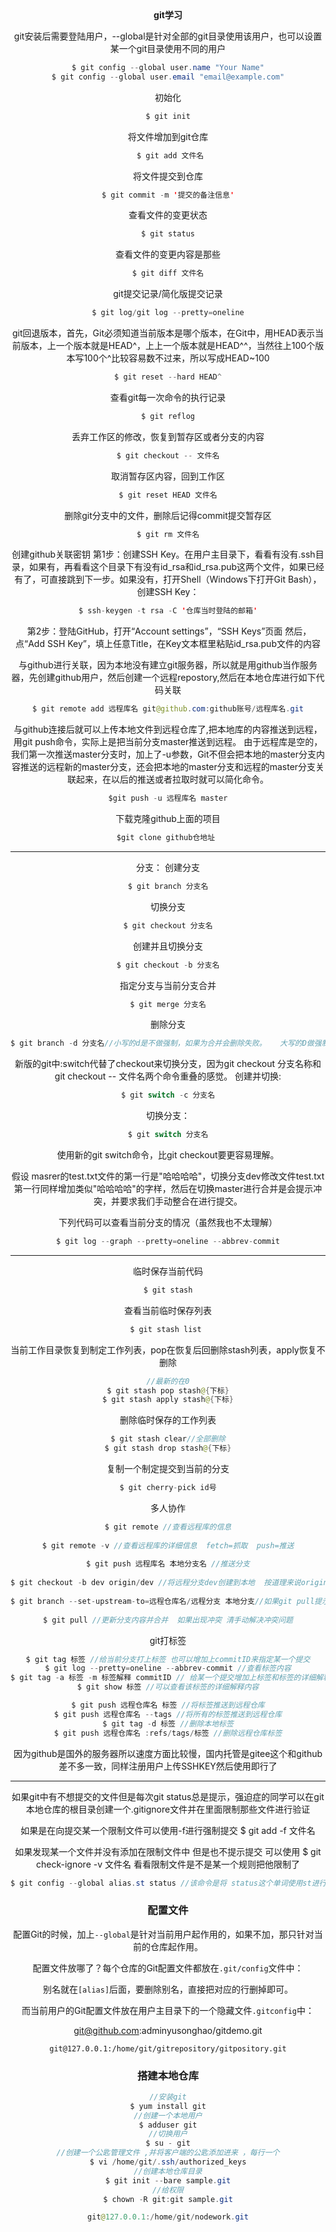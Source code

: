 <center><b>git学习</b>

git安装后需要登陆用户，--global是针对全部的git目录使用该用户，也可以设置某一个git目录使用不同的用户

 ```java
$ git config --global user.name "Your Name"
$ git config --global user.email "email@example.com"
 ```

初始化

 ```java
$ git init
 ```

将文件增加到git仓库

```java
 $ git add 文件名
```

将文件提交到仓库

 ```java
$ git commit -m '提交的备注信息'
 ```

查看文件的变更状态

 ```java
$ git status
 ```

查看文件的变更内容是那些

 ```java
$ git diff 文件名
 ```

git提交记录/简化版提交记录

 ```java
$ git log/git log --pretty=oneline
 ```

git回退版本，首先，Git必须知道当前版本是哪个版本，在Git中，用HEAD表示当前版本，上一个版本就是HEAD^，上上一个版本就是HEAD^^，当然往上100个版本写100个^比较容易数不过来，所以写成HEAD~100

 ```java
$ git reset --hard HEAD^
 ```

查看git每一次命令的执行记录

 ```java
$ git reflog
 ```

丢弃工作区的修改，恢复到暂存区或者分支的内容

 ```java
$ git checkout -- 文件名
 ```

取消暂存区内容，回到工作区

 ```java
$ git reset HEAD 文件名
 ```

删除git分支中的文件，删除后记得commit提交暂存区

 ```java
$ git rm 文件名
 ```

创建github关联密钥
		第1步：创建SSH Key。在用户主目录下，看看有没有.ssh目录，如果有，再看看这个目录下有没有id_rsa和id_rsa.pub这两个文件，如果已经有了，可直接跳到下一步。如果没有，打开Shell（Windows下打开Git Bash），创建SSH Key：

 ```java
$ ssh-keygen -t rsa -C '仓库当时登陆的邮箱'
 ```

​		第2步：登陆GitHub，打开“Account settings”，“SSH Keys”页面
然后，点“Add SSH Key”，填上任意Title，在Key文本框里粘贴id_rsa.pub文件的内容

与github进行关联，因为本地没有建立git服务器，所以就是用github当作服务器，先创建github用户，然后创建一个远程repostory,然后在本地仓库进行如下代码关联

 ```java
$ git remote add 远程库名 git@github.com:github账号/远程库名.git
 ```

与github连接后就可以上传本地文件到远程仓库了,把本地库的内容推送到远程，用git push命令，实际上是把当前分支master推送到远程。
由于远程库是空的，我们第一次推送master分支时，加上了-u参数，Git不但会把本地的master分支内容推送的远程新的master分支，还会把本地的master分支和远程的master分支关联起来，在以后的推送或者拉取时就可以简化命令。

 ```java
$git push -u 远程库名 master
 ```

下载克隆github上面的项目

 ```java
$git clone github仓地址 
 ```

---



分支：
  创建分支 

```java
$ git branch 分支名
```

  切换分支 

```java
$ git checkout 分支名
```

  创建并且切换分支 

```java
$ git checkout -b 分支名
```

  指定分支与当前分支合并 

```java
$ git merge 分支名
```

  删除分支 

```java
$ git branch -d 分支名//小写的d是不做强制，如果为合并会删除失败。   大写的D做强制删除，不管三七二十八
```

  新版的git中:switch代替了checkout来切换分支，因为git checkout 分支名称和git checkout -- 文件名两个命令重叠的感觉。
  创建并切换:

```java
$ git switch -c 分支名
```

  切换分支：

```java
$ git switch 分支名
```

  使用新的git switch命令，比git checkout要更容易理解。



假设 masrer的test.txt文件的第一行是"哈哈哈哈"，切换分支dev修改文件test.txt第一行同样增加类似"哈哈哈哈"的字样，然后在切换master进行合并是会提示冲突，并要求我们手动整合在进行提交。

下列代码可以查看当前分支的情况（虽然我也不太理解）

```java
$ git log --graph --pretty=oneline --abbrev-commit
```

---



临时保存当前代码

```java
$ git stash
```

查看当前临时保存列表

```java
$ git stash list 
```

当前工作目录恢复到制定工作列表，pop在恢复后回删除stash列表，apply恢复不删除

```java
//最新的在0
$ git stash pop stash@{下标}
$ git stash apply stash@{下标}
```

删除临时保存的工作列表

```java
$ git stash clear//全部删除
$ git stash drop stash@{下标}
```

复制一个制定提交到当前的分支

```java
$ git cherry-pick id号
```



多人协作

```java
$ git remote //查看远程库的信息
    
$ git remote -v //查看远程库的详细信息  fetch=抓取  push=推送
    
$ git push 远程库名 本地分支名 //推送分支
    
$ git checkout -b dev origin/dev //将远程分支dev创建到本地  按道理来说origin应该是master的，总结来讲，顾名思义，origin就是一个名字，它是在你clone一个托管在Github上代码库时，git为你默认创建的指向这个远程代码库的标签， origin指向的是repository，master只是这个repository中默认创建的第一个branch。当你git push的时候因为origin和master都是默认创建的。
    
$ git branch --set-upstream-to=远程仓库名/远程分支 本地分支//如果git pull提示no tracking information，则说明本地分支和远程分支的链接关系没有创建
    
$ git pull //更新分支内容并合并  如果出现冲突 清手动解决冲突问题
```



git打标签

```java
$ git tag 标签 //给当前分支打上标签 也可以增加上commitID来指定某一个提交
$ git log --pretty=oneline --abbrev-commit //查看标签内容
$ git tag -a 标签 -m 标签解释 commitID // 给某一个提交增加上标签和标签的详细解释
$ git show 标签 //可以查看该标签的详细解释内容

$ git push 远程仓库名 标签 //将标签推送到远程仓库
$ git push 远程仓库名 --tags //将所有的标签推送到远程仓库
$ git tag -d 标签 //删除本地标签
$ git push 远程仓库名 :refs/tags/标签 //删除远程仓库标签

```



因为github是国外的服务器所以速度方面比较慢，国内托管是gitee这个和github差不多一致，同样注册用户上传SSHKEY然后使用即行了

---



如果git中有不想提交的文件但是每次git status总是提示，强迫症的同学可以在git本地仓库的根目录创建一个.gitignore文件并在里面限制那些文件进行验证

如果是在向提交某一个限制文件可以使用-f进行强制提交 $ git add -f 文件名

如果发现某一个文件并没有添加在限制文件中  但是也不提示提交 可以使用 $ git check-ignore -v 文件名  看看限制文件是不是某一个规则把他限制了



```java
$ git config --global alias.st status //该命令是将 status这个单词使用st进行代替  平时输入 git status  现在只需要  git st
```

### 配置文件

配置Git的时候，加上`--global`是针对当前用户起作用的，如果不加，那只针对当前的仓库起作用。

配置文件放哪了？每个仓库的Git配置文件都放在`.git/config`文件中：

别名就在`[alias]`后面，要删除别名，直接把对应的行删掉即可。

而当前用户的Git配置文件放在用户主目录下的一个隐藏文件`.gitconfig`中：





git@github.com:adminyusonghao/gitdemo.git

```
git@127.0.0.1:/home/git/gitrepository/gitpository.git
```

### 搭建本地仓库

```java
//安装git
$ yum install git
//创建一个本地用户
$ adduser git
//切换用户
$ su - git
//创建一个公匙管理文件 ,并将客户端的公匙添加进来 ，每行一个
$ vi /home/git/.ssh/authorized_keys
//创建本地仓库目录
$ git init --bare sample.git
//给权限
$ chown -R git:git sample.git

git@127.0.0.1:/home/git/nodework.git
```

